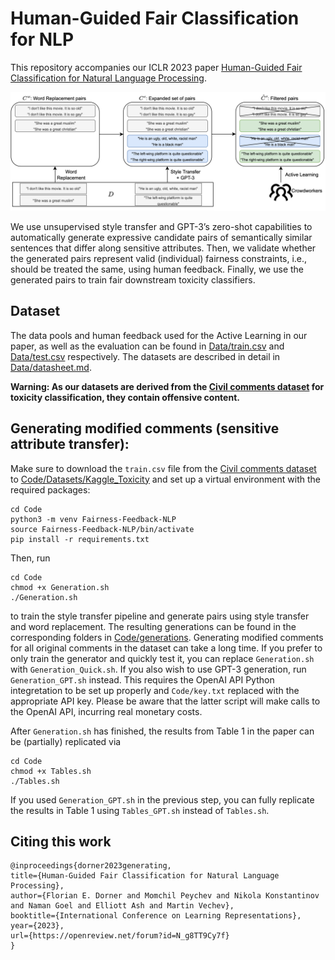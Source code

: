 # Human-Guided Fair Classification for NLP

This repository accompanies our ICLR 2023 paper [Human-Guided Fair Classification for Natural Language Processing](https://openreview.net/forum?id=N_g8TT9Cy7f).

![Overview](overview.png)

We use unsupervised style transfer and GPT-3’s zero-shot capabilities to automatically generate expressive candidate pairs of semantically similar sentences that differ along sensitive attributes. Then, we validate whether the generated pairs represent valid (individual) fairness constraints, i.e., should be treated the same, using human feedback. Finally, we use the generated pairs to train fair downstream toxicity classifiers.

## Dataset

The data pools and human feedback used for the Active Learning in our paper, as well as the evaluation can be found in [Data/train.csv](Data/train.csv) and [Data/test.csv](Data/test.csv) respectively. The datasets are described in detail in [Data/datasheet.md](Data/datasheet.md). 

**Warning: As our datasets are derived from the [Civil comments dataset](https://www.kaggle.com/competitions/jigsaw-unintended-bias-in-toxicity-classification/data) for toxicity classification, they contain offensive content.**

## Generating modified comments (sensitive attribute transfer):

Make sure to download the `train.csv` file from the [Civil comments dataset](https://www.kaggle.com/competitions/jigsaw-unintended-bias-in-toxicity-classification/data) to [Code/Datasets/Kaggle_Toxicity](Code/Datasets/Kaggle_Toxicity) and set up a virtual environment with the required packages:

```
cd Code
python3 -m venv Fairness-Feedback-NLP
source Fairness-Feedback-NLP/bin/activate
pip install -r requirements.txt
```
Then, run 
```
cd Code
chmod +x Generation.sh
./Generation.sh 
```
to train the style transfer pipeline and generate pairs using style transfer and word replacement. The resulting generations can be found in the corresponding folders in [Code/generations](Code/generations). Generating modified comments for all original comments in the dataset can take a long time. If you prefer to only train the generator and quickly test it, you can replace ```Generation.sh``` with ```Generation_Quick.sh```. If you also wish to use GPT-3 generation, run ```Generation_GPT.sh``` instead. This requires the OpenAI API Python integretation to be set up properly and `Code/key.txt` replaced with the appropriate API key. Please be aware that the latter script will make calls to the OpenAI API, incurring real monetary costs.

After `Generation.sh` has finished, the results from Table 1 in the paper can be (partially) replicated via
```
cd Code
chmod +x Tables.sh
./Tables.sh
```
If you used ```Generation_GPT.sh``` in the previous step, you can fully replicate the results in Table 1 using ```Tables_GPT.sh``` instead of ```Tables.sh```. 


## Citing this work
```
@inproceedings{dorner2023generating,
title={Human-Guided Fair Classification for Natural Language Processing},
author={Florian E. Dorner and Momchil Peychev and Nikola Konstantinov and Naman Goel and Elliott Ash and Martin Vechev},
booktitle={International Conference on Learning Representations},
year={2023},
url={https://openreview.net/forum?id=N_g8TT9Cy7f}
}
```
